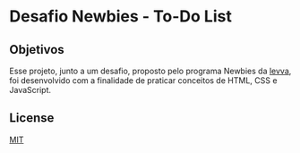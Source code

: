 # Desafio Newbies - To-Do List

## Objetivos
 
Esse projeto, junto a um desafio, proposto pelo programa Newbies da [levva](https://www.linkedin.com/company/levva/), foi desenvolvido com a finalidade de praticar conceitos de HTML, CSS e JavaScript. 

## License

[MIT](https://choosealicense.com/licenses/mit/)

